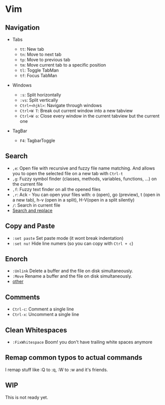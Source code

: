 Vim
===

Navigation
----------
- Tabs
  * `tt`: New tab
  * `tn`: Move to next tab
  * `tp`: Move to previous tab
  * `tm`: Move current tab to a specific position
  * `tl`: Toggle TabMan
  * `tf`: Focus TabMan

- Windows
  * `:s`: Split horizontally
  * `:vs`: Split vertically
  * `Ctrl+<hjkl>`: Navigate through windows
  * `Ctrl+W T`: Break out current window into a new tabview
  * `Ctrl+W o`: Close every window in the current tabview but the current one

- TagBar
  * `F4`: TagbarToggle

Search
------
- `,e`: Open file with recursive and fuzzy file name matching. And allows you to open the selected file on a new tab with `Ctrl-t`
- `,g`: Fuzzy symbol finder  (classes, methods, variables, functions, ...) on the current file
- `,f`: Fuzzy text finder on all the opened files
- `,r`: Ack - You can open your files with: o (open), go (preview), t (open in a new tab), h-v (open in a split), H-V(open in a split silently)
- `/`: Search in current file
- [Search and replace](http://vim.wikia.com/wiki/Search_and_replace)

Copy and Paste
--------------
- `:set paste` Set paste mode (it wont break indentation)
- `:set nu!` Hide line numers (so you can copy with `Ctrl + c`)

Enorch
------
- `:Unlink` Delete a buffer and the file on disk simultaneously.
- `:Move` Rename a buffer and the file on disk simultaneously.
- [other](https://github.com/tpope/vim-eunuch)

Comments
--------
- `Ctrl-c`: Comment a single line
- `Ctrl-x`: Uncomment a single line

Clean Whitespaces
-----------------
- `:FixWhitespace` Boom! you don't have trailing white spaces anymore

Remap common typos to actual commands
-------------------------------------
I remap stuff like :Q to :q, :W to :w and it's friends.

WIP
---
This is not ready yet.
